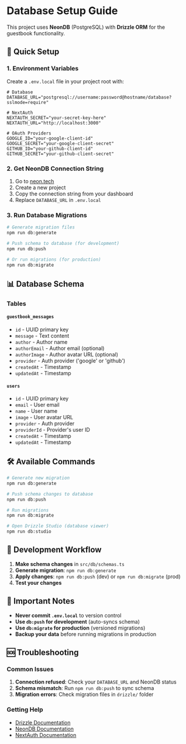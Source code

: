 # Database Setup Guide

This project uses **NeonDB** (PostgreSQL) with **Drizzle ORM** for the guestbook functionality.

## 🚀 Quick Setup

### 1. Environment Variables

Create a `.env.local` file in your project root with:

```env
# Database
DATABASE_URL="postgresql://username:password@hostname/database?sslmode=require"

# NextAuth
NEXTAUTH_SECRET="your-secret-key-here"
NEXTAUTH_URL="http://localhost:3000"

# OAuth Providers
GOOGLE_ID="your-google-client-id"
GOOGLE_SECRET="your-google-client-secret"
GITHUB_ID="your-github-client-id"
GITHUB_SECRET="your-github-client-secret"
```

### 2. Get NeonDB Connection String

1. Go to [neon.tech](https://neon.tech)
2. Create a new project
3. Copy the connection string from your dashboard
4. Replace `DATABASE_URL` in `.env.local`

### 3. Run Database Migrations

```bash
# Generate migration files
npm run db:generate

# Push schema to database (for development)
npm run db:push

# Or run migrations (for production)
npm run db:migrate
```

## 📊 Database Schema

### Tables

#### `guestbook_messages`
- `id` - UUID primary key
- `message` - Text content
- `author` - Author name
- `authorEmail` - Author email (optional)
- `authorImage` - Author avatar URL (optional)
- `provider` - Auth provider ('google' or 'github')
- `createdAt` - Timestamp
- `updatedAt` - Timestamp

#### `users`
- `id` - UUID primary key
- `email` - User email
- `name` - User name
- `image` - User avatar URL
- `provider` - Auth provider
- `providerId` - Provider's user ID
- `createdAt` - Timestamp
- `updatedAt` - Timestamp

## 🛠️ Available Commands

```bash
# Generate new migration
npm run db:generate

# Push schema changes to database
npm run db:push

# Run migrations
npm run db:migrate

# Open Drizzle Studio (database viewer)
npm run db:studio
```

## 🔧 Development Workflow

1. **Make schema changes** in `src/db/schemas.ts`
2. **Generate migration**: `npm run db:generate`
3. **Apply changes**: `npm run db:push` (dev) or `npm run db:migrate` (prod)
4. **Test your changes**

## 🚨 Important Notes

- **Never commit `.env.local`** to version control
- **Use `db:push` for development** (auto-syncs schema)
- **Use `db:migrate` for production** (versioned migrations)
- **Backup your data** before running migrations in production

## 🆘 Troubleshooting

### Common Issues

1. **Connection refused**: Check your `DATABASE_URL` and NeonDB status
2. **Schema mismatch**: Run `npm run db:push` to sync schema
3. **Migration errors**: Check migration files in `drizzle/` folder

### Getting Help

- [Drizzle Documentation](https://orm.drizzle.team/)
- [NeonDB Documentation](https://neon.tech/docs)
- [NextAuth Documentation](https://next-auth.js.org/)
